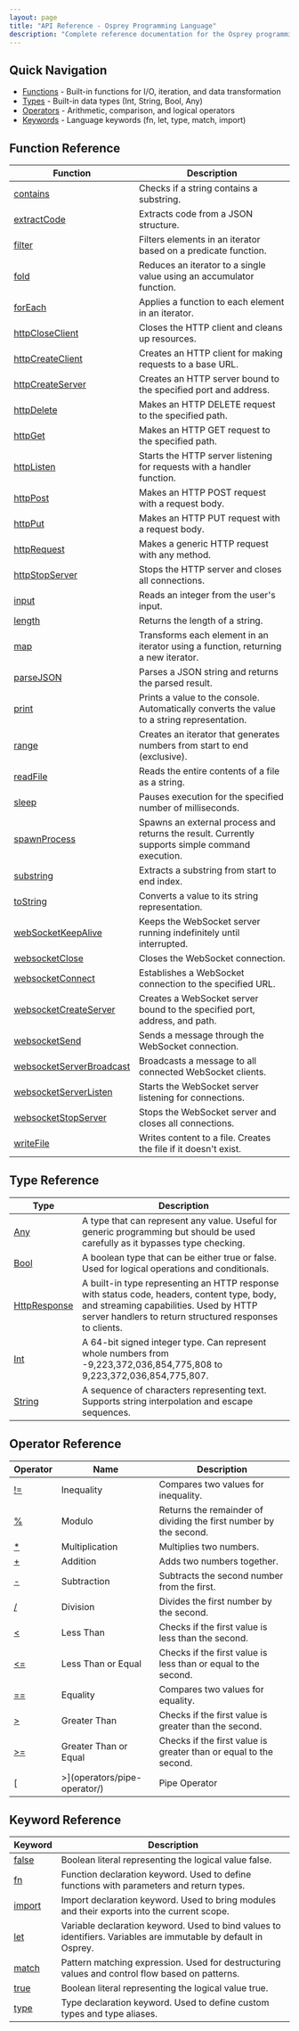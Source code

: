 ```yaml
---
layout: page
title: "API Reference - Osprey Programming Language"
description: "Complete reference documentation for the Osprey programming language"
---
```


## Quick Navigation

- [Functions](functions/) - Built-in functions for I/O, iteration, and data transformation
- [Types](types/) - Built-in data types (Int, String, Bool, Any)
- [Operators](operators/) - Arithmetic, comparison, and logical operators
- [Keywords](keywords/) - Language keywords (fn, let, type, match, import)

## Function Reference

| Function | Description |
|----------|-------------|
| [contains](functions/contains/) | Checks if a string contains a substring. |
| [extractCode](functions/extractcode/) | Extracts code from a JSON structure. |
| [filter](functions/filter/) | Filters elements in an iterator based on a predicate function. |
| [fold](functions/fold/) | Reduces an iterator to a single value using an accumulator function. |
| [forEach](functions/foreach/) | Applies a function to each element in an iterator. |
| [httpCloseClient](functions/httpcloseclient/) | Closes the HTTP client and cleans up resources. |
| [httpCreateClient](functions/httpcreateclient/) | Creates an HTTP client for making requests to a base URL. |
| [httpCreateServer](functions/httpcreateserver/) | Creates an HTTP server bound to the specified port and address. |
| [httpDelete](functions/httpdelete/) | Makes an HTTP DELETE request to the specified path. |
| [httpGet](functions/httpget/) | Makes an HTTP GET request to the specified path. |
| [httpListen](functions/httplisten/) | Starts the HTTP server listening for requests with a handler function. |
| [httpPost](functions/httppost/) | Makes an HTTP POST request with a request body. |
| [httpPut](functions/httpput/) | Makes an HTTP PUT request with a request body. |
| [httpRequest](functions/httprequest/) | Makes a generic HTTP request with any method. |
| [httpStopServer](functions/httpstopserver/) | Stops the HTTP server and closes all connections. |
| [input](functions/input/) | Reads an integer from the user's input. |
| [length](functions/length/) | Returns the length of a string. |
| [map](functions/map/) | Transforms each element in an iterator using a function, returning a new iterator. |
| [parseJSON](functions/parsejson/) | Parses a JSON string and returns the parsed result. |
| [print](functions/print/) | Prints a value to the console. Automatically converts the value to a string representation. |
| [range](functions/range/) | Creates an iterator that generates numbers from start to end (exclusive). |
| [readFile](functions/readfile/) | Reads the entire contents of a file as a string. |
| [sleep](functions/sleep/) | Pauses execution for the specified number of milliseconds. |
| [spawnProcess](functions/spawnprocess/) | Spawns an external process and returns the result. Currently supports simple command execution. |
| [substring](functions/substring/) | Extracts a substring from start to end index. |
| [toString](functions/tostring/) | Converts a value to its string representation. |
| [webSocketKeepAlive](functions/websocketkeepalive/) | Keeps the WebSocket server running indefinitely until interrupted. |
| [websocketClose](functions/websocketclose/) | Closes the WebSocket connection. |
| [websocketConnect](functions/websocketconnect/) | Establishes a WebSocket connection to the specified URL. |
| [websocketCreateServer](functions/websocketcreateserver/) | Creates a WebSocket server bound to the specified port, address, and path. |
| [websocketSend](functions/websocketsend/) | Sends a message through the WebSocket connection. |
| [websocketServerBroadcast](functions/websocketserverbroadcast/) | Broadcasts a message to all connected WebSocket clients. |
| [websocketServerListen](functions/websocketserverlisten/) | Starts the WebSocket server listening for connections. |
| [websocketStopServer](functions/websocketstopserver/) | Stops the WebSocket server and closes all connections. |
| [writeFile](functions/writefile/) | Writes content to a file. Creates the file if it doesn't exist. |

## Type Reference

| Type | Description |
|------|-------------|
| [Any](types/any/) | A type that can represent any value. Useful for generic programming but should be used carefully as it bypasses type checking. |
| [Bool](types/bool/) | A boolean type that can be either true or false. Used for logical operations and conditionals. |
| [HttpResponse](types/httpresponse/) | A built-in type representing an HTTP response with status code, headers, content type, body, and streaming capabilities. Used by HTTP server handlers to return structured responses to clients. |
| [Int](types/int/) | A 64-bit signed integer type. Can represent whole numbers from -9,223,372,036,854,775,808 to 9,223,372,036,854,775,807. |
| [String](types/string/) | A sequence of characters representing text. Supports string interpolation and escape sequences. |

## Operator Reference

| Operator | Name | Description |
|----------|------|-------------|
| [!=](operators/not-equal/) | Inequality | Compares two values for inequality. |
| [%](operators/modulo/) | Modulo | Returns the remainder of dividing the first number by the second. |
| [*](operators/multiply/) | Multiplication | Multiplies two numbers. |
| [+](operators/plus/) | Addition | Adds two numbers together. |
| [-](operators/minus/) | Subtraction | Subtracts the second number from the first. |
| [/](operators/divide/) | Division | Divides the first number by the second. |
| [<](operators/less-than/) | Less Than | Checks if the first value is less than the second. |
| [<=](operators/less-equal/) | Less Than or Equal | Checks if the first value is less than or equal to the second. |
| [==](operators/equal/) | Equality | Compares two values for equality. |
| [>](operators/greater-than/) | Greater Than | Checks if the first value is greater than the second. |
| [>=](operators/greater-equal/) | Greater Than or Equal | Checks if the first value is greater than or equal to the second. |
| [|>](operators/pipe-operator/) | Pipe Operator | Takes the result of the left expression and passes it as the first argument to the right function. Enables functional programming and method chaining. |

## Keyword Reference

| Keyword | Description |
|---------|-------------|
| [false](keywords/false/) | Boolean literal representing the logical value false. |
| [fn](keywords/fn/) | Function declaration keyword. Used to define functions with parameters and return types. |
| [import](keywords/import/) | Import declaration keyword. Used to bring modules and their exports into the current scope. |
| [let](keywords/let/) | Variable declaration keyword. Used to bind values to identifiers. Variables are immutable by default in Osprey. |
| [match](keywords/match/) | Pattern matching expression. Used for destructuring values and control flow based on patterns. |
| [true](keywords/true/) | Boolean literal representing the logical value true. |
| [type](keywords/type/) | Type declaration keyword. Used to define custom types and type aliases. |

